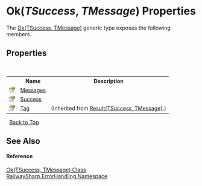 # Ok(*TSuccess*, *TMessage*) Properties
 

The <a href="T_RailwaySharp_ErrorHandling_Ok_2">Ok(TSuccess, TMessage)</a> generic type exposes the following members.


## Properties
&nbsp;<table><tr><th></th><th>Name</th><th>Description</th></tr><tr><td>![Public property](media/pubproperty.gif "Public property")</td><td><a href="P_RailwaySharp_ErrorHandling_Ok_2_Messages">Messages</a></td><td /></tr><tr><td>![Public property](media/pubproperty.gif "Public property")</td><td><a href="P_RailwaySharp_ErrorHandling_Ok_2_Success">Success</a></td><td /></tr><tr><td>![Public property](media/pubproperty.gif "Public property")</td><td><a href="P_RailwaySharp_ErrorHandling_Result_2_Tag">Tag</a></td><td> (Inherited from <a href="T_RailwaySharp_ErrorHandling_Result_2">Result(TSuccess, TMessage)</a>.)</td></tr></table>&nbsp;
<a href="#ok(*tsuccess*,-*tmessage*)-properties">Back to Top</a>

## See Also


#### Reference
<a href="T_RailwaySharp_ErrorHandling_Ok_2">Ok(TSuccess, TMessage) Class</a><br /><a href="N_RailwaySharp_ErrorHandling">RailwaySharp.ErrorHandling Namespace</a><br />